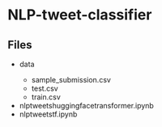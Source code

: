 # NLP-tweet-classifier

## Files
<ul>
  <li>data</li>
    <ul>
      <li>sample_submission.csv</li>
      <li>test.csv</li>
      <li>train.csv</li>
    </ul>
  <li>nlptweetshuggingfacetransformer.ipynb</li>
  <li>nlptweetstf.ipynb</li>
</ul>
